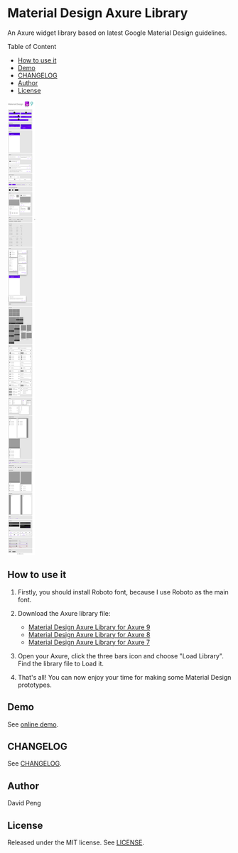 # Material Design Axure Library <!-- omit in toc -->

An Axure widget library based on latest Google Material Design guidelines.

Table of Content

- [How to use it](#how-to-use-it)
- [Demo](#demo)
- [CHANGELOG](#changelog)
- [Author](#author)
- [License](#license)

![Demo](./v9_demo.png)

## How to use it

1. Firstly, you should install Roboto font, because I use Roboto as the main font.
2. Download the Axure library file:

    - [Material Design Axure Library for Axure 9](https://github.com/duzyn/material-axure-library/raw/master/Material%20Design%20v9.rplib)
    - [Material Design Axure Library for Axure 8](https://github.com/duzyn/material-axure-library/raw/master/Material%20Design%20v8.rplib)
    - [Material Design Axure Library for Axure 7](https://github.com/duzyn/material-axure-library/raw/master/Material%20Design%20v7.rplib)

3. Open your Axure, click the three bars icon and choose "Load Library". Find the library file to Load it.
4. That's all! You can now enjoy your time for making some Material Design prototypes.

## Demo

See [online demo](https://846l52.axshare.com/).

## CHANGELOG

See [CHANGELOG](CHANGELOG.md).

## Author

David Peng

## License

Released under the MIT license. See [LICENSE](LICENSE).